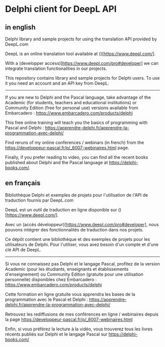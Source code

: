 # Delphi client for DeepL API

## in english

Delphi library and sample projects for using the translation API provided by DeepL.com

DeepL is an online translation tool available at ()[https://www.deepl.com/].

With a (developper access)[https://www.deepl.com/pro#developer] we can integrate translation functionalities in our projects.

This repository contains library and sample projects for Delphi users. To use it you need an account and an API key from DeepL.

-----

If you are new to Delphi and the Pascal language, take advantage of the Academic (for students, teachers and educational institutions) or Community Edition (free for personal use) versions available from Embarcadero :
https://www.embarcadero.com/products/delphi

This free online training will teach you the basics of programming with Pascal and Delphi :
https://apprendre-delphi.fr/apprendre-la-programmation-avec-delphi/

Find reruns of my online conferences / webinars (in french) from the https://developpeur-pascal.fr/p/_6007-webinaires.html page.

Finally, if you prefer reading to video, you can find all the recent books published about Delphi and the Pascal language at https://delphi-books.com/.

## en français

Bibliothèque Delphi et exemples de projets pour l'utilisation de l'API de traduction fournis par DeepL.com

DeepL est un outil de traduction en ligne disponible sur ()[https://www.deepl.com/].

Avec un (accès développeur)[https://www.deepl.com/pro#developer], nous pouvons intégrer des fonctionnalités de traduction dans nos projets.

Ce dépôt contient une bibliothèque et des exemples de projets pour les utilisateurs de Delphi. Pour l'utiliser, vous avez besoin d'un compte et d'une clé API de DeepL.

-----

Si vous ne connaissez pas Delphi et le langage Pascal, profitez de la version Academic (pour les étudiants, enseignants et établissements d'enseignement) ou Community Edition (gratuite pour une utilisation personnelle) disponibles chez Embarcadero :
https://www.embarcadero.com/products/delphi

Cette formation en ligne gratuite vous apprendra les bases de la programmation avec le Pascal et Delphi :
https://apprendre-delphi.fr/apprendre-la-programmation-avec-delphi/

Retrouvez les rediffusions de mes conférences en ligne / webinaires depuis la page https://developpeur-pascal.fr/p/_6007-webinaires.html

Enfin, si vous préférez la lecture à la vidéo, vous trouverez tous les livres récents publiés sur Delphi et le langage Pascal sur https://delphi-books.com/
